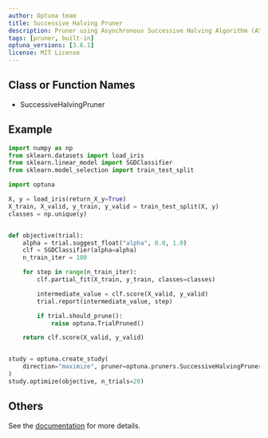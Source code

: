 ```yaml
---
author: Optuna team
title: Successive Halving Pruner
description: Pruner using Asynchronous Successive Halving Algorithm (ASHA).
tags: [pruner, built-in]
optuna_versions: [3.6.1]
license: MIT License
---
```


## Class or Function Names

- SuccessiveHalvingPruner

## Example

```python
import numpy as np
from sklearn.datasets import load_iris
from sklearn.linear_model import SGDClassifier
from sklearn.model_selection import train_test_split

import optuna

X, y = load_iris(return_X_y=True)
X_train, X_valid, y_train, y_valid = train_test_split(X, y)
classes = np.unique(y)


def objective(trial):
    alpha = trial.suggest_float("alpha", 0.0, 1.0)
    clf = SGDClassifier(alpha=alpha)
    n_train_iter = 100

    for step in range(n_train_iter):
        clf.partial_fit(X_train, y_train, classes=classes)

        intermediate_value = clf.score(X_valid, y_valid)
        trial.report(intermediate_value, step)

        if trial.should_prune():
            raise optuna.TrialPruned()

    return clf.score(X_valid, y_valid)


study = optuna.create_study(
    direction="maximize", pruner=optuna.pruners.SuccessiveHalvingPruner()
)
study.optimize(objective, n_trials=20)
```

## Others

See the [documentation](https://optuna.readthedocs.io/en/stable/reference/generated/optuna.pruners.SuccessiveHalvingPruner.html) for more details.
